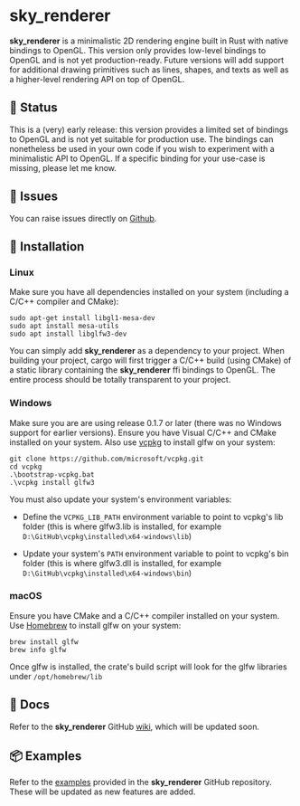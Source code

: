 # sky_renderer

**sky_renderer** is a minimalistic 2D rendering engine built in Rust with native bindings to OpenGL.
This version only provides low-level bindings to OpenGL and is not yet production-ready. Future versions will
add support for additional drawing primitives such as lines, shapes, and texts as well as a higher-level rendering API on top of OpenGL.

## 🚧 Status

This is a (very) early release: this version provides a limited set of bindings to OpenGL and is not yet suitable for production use.
The bindings can nonetheless be used in your own code if you wish to experiment with a minimalistic API to OpenGL. If a specific binding for your use-case is missing, please let me know.

## 🐞 Issues

You can raise issues directly on [Github](https://github.com/algonents/sky-renderer/issues).

## 🔧 Installation

### Linux

Make sure you have all dependencies installed on your system (including a C/C++ compiler and CMake):

```shell script
sudo apt-get install libgl1-mesa-dev
sudo apt install mesa-utils
sudo apt install libglfw3-dev
```

You can simply add **sky_renderer** as a dependency to your project. When building your project, cargo will first trigger a C/C++ build (using CMake) of a static library containing the **sky_renderer** ffi bindings to OpenGL. The entire process should be totally transparent to your project.

### Windows

Make sure you are are using release 0.1.7 or later (there was no Windows support for earlier versions). Ensure you have Visual C/C++ and CMake installed on your system.
Also use [vcpkg](https://learn.microsoft.com/en-us/vcpkg/get_started/overview) to install glfw on your system:

```shell script
git clone https://github.com/microsoft/vcpkg.git
cd vcpkg
.\bootstrap-vcpkg.bat
.\vcpkg install glfw3
```

You must also update your system's environment variables:

- Define the `VCPKG_LIB_PATH` environment variable to point to vcpkg's lib folder (this is where glfw3.lib is installed, for example `D:\GitHub\vcpkg\installed\x64-windows\lib`)

- Update your system's `PATH` environment variable to point to vcpkg's bin folder (this is where glfw3.dll is installed, for example `D:\GitHub\vcpkg\installed\x64-windows\bin`)

### macOS

Ensure you have CMake and a C/C++ compiler installed on your system.
Use [Homebrew](https://brew.sh/) to install glfw on your system:

```shell script
brew install glfw
brew info glfw
```

Once glfw is installed, the crate's build script will look for the glfw libraries under `/opt/homebrew/lib`

## 📖 Docs

Refer to the **sky_renderer** GitHub [wiki](https://github.com/algonents/sky-renderer/wiki), which will be updated soon.

## 📦 Examples

Refer to the [examples](https://github.com/algonents/sky-renderer/tree/master/examples) provided in the **sky_renderer** GitHub repository. These will be updated as new features are added.
